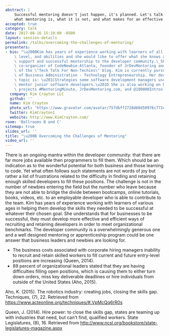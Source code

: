 ```yaml
---
abstract: |
    Successful mentoring doesn't just happen, it's planned. Let's talk about
    what mentoring is, what it is not, and what makes for an effective mentorship.
accepted: true
category: talk
date: 2017-08-16 15:10:00 -0500
layout: session-details
permalink: /talks/overcoming-the-challenges-of-mentoring/
presenters:
- bio: "\u200BKim has years of experience working with learners of all ages, skill\
    \ level, and abilities and she would like to offer what she knows about student\
    \ support and successful mentorship to the developer community.\_She is the past\
    \ co-organizer of CodeNewbie-Atlanta, founder of JrDevMentoring and the author\
    \ of the \"Tech Talk For Non-Techies\" blog. Kim is currently pursuing a Doctors\
    \ of Business Administration - Technology Entrepreneurship. Her doctoral study\
    \ topic is: \u201CStrategies some software development managers use to effectively\
    \ mentor junior software developers.\u201D She is also working on her passion\
    \ projects #MentoringMinute, JrDevMentoring.com, and @100000Intros "
  company: Kim Crayton LLC
  github: ''
  name: Kim Crayton
  photo_url: 'https://www.gravatar.com/avatar/757dbff2728d60d50976c772e7e689f4?s=400'
  twitter: KimCrayton1
  website: http://www.KimCrayton.com/
room: 'Ballrooms B and C'
sitemap: true
slides_url: ''
title: "\u200B Overcoming the Challenges of Mentoring"
video_url: ''
---
```


​There is an ongoing mantra within the developer community: that there are far more jobs available then programmers to fill them. Which should be an indication as to the wonderful potential for both business and those learning to code. Yet what often follows such statements are not words of joy but rather a list of frustrations related to the difficulty in finding and retaining enough skilled developers to fill these positions.
The challenge is not in the number of newbies entering the field but the number who leave because they are not able to bridge the divide between bootcamps, online tutorials, books, videos, etc. to an employable developer who is able to contribute to the team.
Kim has years of experience working with learners of various ages in helping them develop the skills they needed to be successful at whatever their chosen goal. She understands that for businesses to be successful, they must develop more effective and efficient ways of recruiting and retaining developers in order to meet organizational benchmarks.
The developer community is a overwhelmingly generous one and a well designed mentoring or apprenticeship program could be one answer that business leaders and newbies are looking for.

- The business costs associated with corporate hiring managers inability to recruit and retain skilled workers to fill current and future entry-level positions are increasing (Queen, 2014).
- 89 percent of organizational leaders stated that they are having difficulties filling open positions, which is causing them to either turn down orders, miss key deliverable deadlines or hire individuals from outside of the United States (Aho, 2015).

Aho, K. (2015). The robotics industry: creating jobs, closing the skills gap. Techniques, (7), 22. Retrieved from https://www.acteonline.org/techniques/#.VpMcQq6rR0s

Queen, J. (2014). Hire power: to close the skills gap, states are teaming up with industries that need, but can't find, qualified workers. State Legislatures, (8), 16. Retrieved from http://www.ncsl.org/bookstore/state-legislatures-magazine.aspx
